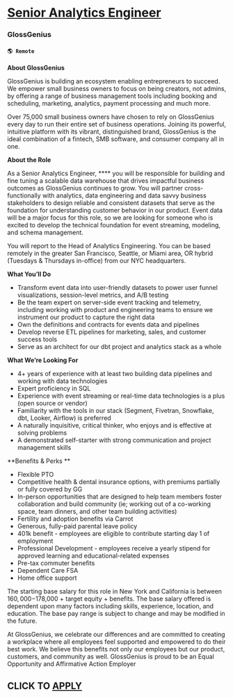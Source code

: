 # [Senior Analytics Engineer](https://www.remotewlb.com/apply/senior-analytics-engineer-122057)  
### GlossGenius  
#### `🌎 Remote`  

**About GlossGenius**

GlossGenius is building an ecosystem enabling entrepreneurs to succeed. We empower small business owners to focus on being creators, not admins, by offering a range of business management tools including booking and scheduling, marketing, analytics, payment processing and much more.

Over 75,000 small business owners have chosen to rely on GlossGenius every day to run their entire set of business operations. Joining its powerful, intuitive platform with its vibrant, distinguished brand, GlossGenius is the ideal combination of a fintech, SMB software, and consumer company all in one.

**About the Role**

As a Senior Analytics Engineer, **** you will be responsible for building and fine tuning a scalable data warehouse that drives impactful business outcomes as GlossGenius continues to grow. You will partner cross-functionally with analytics, data engineering and data savvy business stakeholders to design reliable and consistent datasets that serve as the foundation for understanding customer behavior in our product. Event data will be a major focus for this role, so we are looking for someone who is excited to develop the technical foundation for event streaming, modeling, and schema management.

You will report to the Head of Analytics Engineering. You can be based remotely in the greater San Francisco, Seattle, or Miami area, OR hybrid (Tuesdays & Thursdays in-office) from our NYC headquarters.

**What You’ll Do**

  * Transform event data into user-friendly datasets to power user funnel visualizations, session-level metrics, and A/B testing
  * Be the team expert on server-side event tracking and telemetry, including working with product and engineering teams to ensure we instrument our product to capture the right data
  * Own the definitions and contracts for events data and pipelines
  * Develop reverse ETL pipelines for marketing, sales, and customer success tools
  * Serve as an architect for our dbt project and analytics stack as a whole

**What We’re Looking For**

  * 4+ years of experience with at least two building data pipelines and working with data technologies
  * Expert proficiency in SQL
  * Experience with event streaming or real-time data technologies is a plus (open source or vendor)
  * Familiarity with the tools in our stack (Segment, Fivetran, Snowflake, dbt, Looker, Airflow) is preferred
  * A naturally inquisitive, critical thinker, who enjoys and is effective at solving problems
  * A demonstrated self-starter with strong communication and project management skills

**Benefits & Perks **

  * Flexible PTO
  * Competitive health & dental insurance options, with premiums partially or fully covered by GG
  * In-person opportunities that are designed to help team members foster collaboration and build community (ie; working out of a co-working space, team dinners, and other team building activities)
  * Fertility and adoption benefits via Carrot
  * Generous, fully-paid parental leave policy
  * 401k benefit - employees are eligible to contribute starting day 1 of employment
  * Professional Development - employees receive a yearly stipend for approved learning and educational-related expenses
  * Pre-tax commuter benefits
  * Dependent Care FSA
  * Home office support

The starting base salary for this role in New York and California is between $160,000-$178,000 + target equity + benefits. The base salary offered is dependent upon many factors including skills, experience, location, and education. The base pay range is subject to change and may be modified in the future.

At GlossGenius, we celebrate our differences and are committed to creating a workplace where all employees feel supported and empowered to do their best work. We believe this benefits not only our employees but our product, customers, and community as well. GlossGenius is proud to be an Equal Opportunity and Affirmative Action Employer

  
## CLICK TO [APPLY](https://www.remotewlb.com/apply/senior-analytics-engineer-122057)

